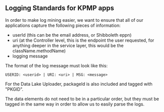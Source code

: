 ## Logging Standards for KPMP apps

In order to make log mining easier, we want to ensure that all of our applications capture the following pieces of information:
- userId (this can be the email address, or Shibboleth eppn)
- uri (at the Controller level, this is the endpoint the user requested, for anything deeper in the service layer, this would be the className.methodName)
- logging message

The format of the log message must look like this:

    USERID: <userid> | URI: <uri> | MSG: <message>

For the Data Lake Uploader, packageId is also included and tagged with "PKGID".

The data elements do not need to be in a particular order, but they must be tagged in the same way in order to allow us to easily parse the logs.
